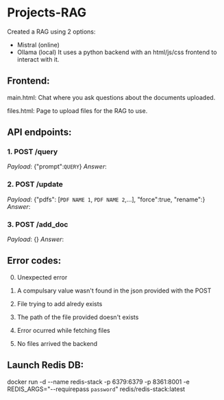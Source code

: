 # Projects-RAG
Created a RAG using 2 options:
- Mistral (online)
- Ollama (local)
It uses a python backend with an html/js/css frontend to interact with it.

## Frontend:
main.html: Chat where you ask questions about the documents uploaded.

files.html: Page to upload files for the RAG to use.

## API endpoints:
### 1. POST /query 
*Payload*: {"prompt":`QUERY`}
*Answer*: 

### 2. POST /update 
*Payload*: {"pdfs": [`PDF NAME 1`, `PDF NAME 2`,...], "force":true, "rename":}
*Answer*: 

### 3. POST /add_doc 
*Payload*: {}
*Answer*: 
 
## Error codes:

0. Unexpected error

100. A compulsary value wasn't found in the json provided with the POST

101. File trying to add alredy exists

102. The path of the file provided doesn't exists

103. Error ocurred while fetching files

104. No files arrived the backend

##  Launch Redis DB:
docker run -d --name redis-stack -p 6379:6379 -p 8361:8001 -e REDIS_ARGS="--requirepass `password`" redis/redis-stack:latest



